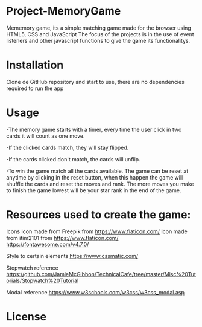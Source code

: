 # Project-MemoryGame

Mememory game, its a simple matching game made for the browser using HTML5, CSS and JavaScript The focus of the projects is in the use of event listeners and other javascript functions to give the game its functionalitys.

# Installation

Clone de GitHub repository and start to use, there are no dependencies required to run the app 

# Usage

-The memory game starts with a timer, every time the user click in two cards it will count as one move.

-If the clicked cards match, they will stay flipped.

-If the cards clicked don't match, the cards will unflip.

-To win the game match all the cards available. The game can be reset at anytime by clicking in the reset button, when this happen
the game will shuffle the cards and reset the moves and rank. The more moves you make to finish the game lowest will be your star rank in the end of the game.

# Resources used to create the game:
Icons
  Icon made from Freepik from https://www.flaticon.com/
  Icon made from itim2101 from https://www.flaticon.com/
  https://fontawesome.com/v4.7.0/
  
Style to certain elements
  https://www.cssmatic.com/
  
Stopwatch reference
  https://github.com/JamieMcGibbon/TechnicalCafe/tree/master/Misc%20Tutorials/Stopwatch%20Tutorial
  
Modal reference
  https://www.w3schools.com/w3css/w3css_modal.asp


# License
